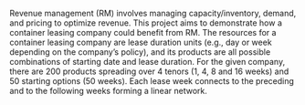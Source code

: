 Revenue management (RM) involves managing capacity/inventory, demand, and pricing to optimize revenue. This project aims to demonstrate how a container leasing company could benefit from RM. The resources for a container leasing company are lease duration units (e.g., day or week depending on the company’s policy), and its products are all possible combinations of starting date and lease duration. For the given company, there are 200 products spreading over 4 tenors (1, 4, 8 and 16 weeks) and 50 starting options (50 weeks). Each lease week connects to the preceding and to the following weeks forming a linear network.
